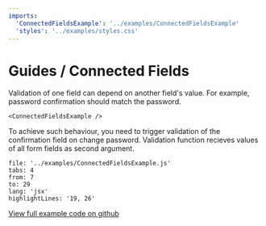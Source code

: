 ```yaml
---
imports:
  'ConnectedFieldsExample': '../examples/ConnectedFieldsExample'
  'styles': '../examples/styles.css'
---
```


# Guides / Connected Fields

Validation of one field can depend on another field's value.
For example, password confirmation should match the password.

```@render
<ConnectedFieldsExample />
```

To achieve such behaviour, you need to trigger validation of the confirmation field
on change password. Validation function recieves values of all form fields as second argument.

```@source
file: '../examples/ConnectedFieldsExample.js'
tabs: 4
from: 7
to: 29
lang: 'jsx'
highlightLines: '19, 26'
```

[View full example code on github](https://github.com/sunflowerdeath/shadowform/tree/master/packages/docs/src/examples/ConnectedFieldsExample.js)
